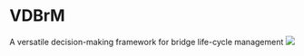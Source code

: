 # VDBrM
A versatile decision-making framework for bridge life-cycle management
![](https://github.com/LAILI-civil/VDBrM/logo.jpg)

